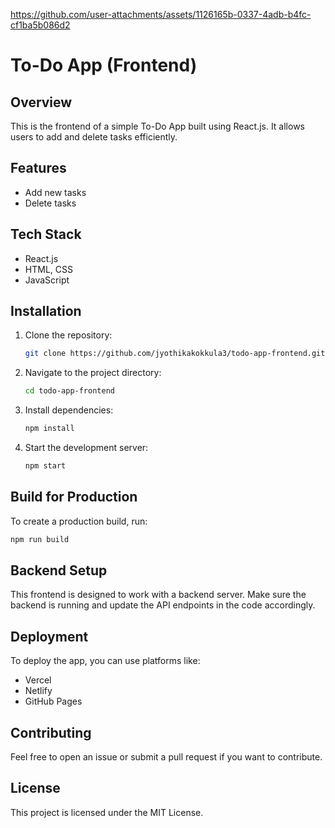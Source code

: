 

https://github.com/user-attachments/assets/1126165b-0337-4adb-b4fc-cf1ba5b086d2

# To-Do App (Frontend)

## Overview
This is the frontend of a simple To-Do App built using React.js. It allows users to add and delete tasks efficiently.

## Features
- Add new tasks
- Delete tasks

## Tech Stack
- React.js
- HTML, CSS
- JavaScript

## Installation

1. Clone the repository:
   ```sh
   git clone https://github.com/jyothikakokkula3/todo-app-frontend.git
   ```
2. Navigate to the project directory:
   ```sh
   cd todo-app-frontend
   ```
3. Install dependencies:
   ```sh
   npm install
   ```
4. Start the development server:
   ```sh
   npm start
   ```

## Build for Production
To create a production build, run:
```sh
npm run build
```

## Backend Setup
This frontend is designed to work with a backend server. Make sure the backend is running and update the API endpoints in the code accordingly.

## Deployment
To deploy the app, you can use platforms like:
- Vercel
- Netlify
- GitHub Pages

## Contributing
Feel free to open an issue or submit a pull request if you want to contribute.

## License
This project is licensed under the MIT License.

